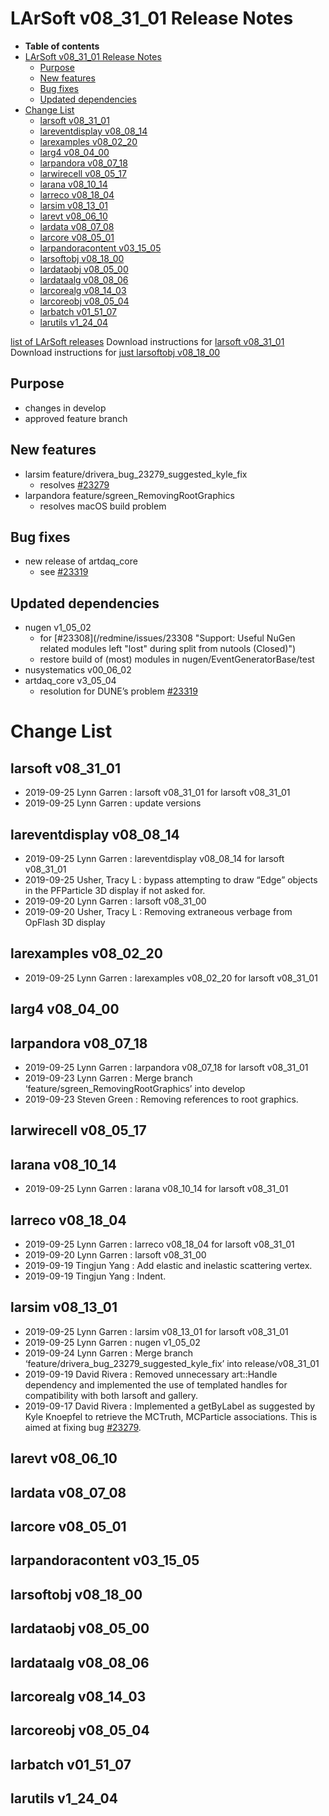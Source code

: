 LArSoft v08\_31\_01 Release Notes
======================================================================

-   **Table of contents**
-   [LArSoft v08\_31\_01 Release Notes](#LArSoft-v08_31_01-Release-Notes)
    -   [Purpose](#Purpose)
    -   [New features](#New-features)
    -   [Bug fixes](#Bug-fixes)
    -   [Updated dependencies](#Updated-dependencies)
-   [Change List](#Change-List)
    -   [larsoft v08\_31\_01](#larsoft-v08_31_01)
    -   [lareventdisplay v08\_08\_14](#lareventdisplay-v08_08_14)
    -   [larexamples v08\_02\_20](#larexamples-v08_02_20)
    -   [larg4 v08\_04\_00](#larg4-v08_04_00)
    -   [larpandora v08\_07\_18](#larpandora-v08_07_18)
    -   [larwirecell v08\_05\_17](#larwirecell-v08_05_17)
    -   [larana v08\_10\_14](#larana-v08_10_14)
    -   [larreco v08\_18\_04](#larreco-v08_18_04)
    -   [larsim v08\_13\_01](#larsim-v08_13_01)
    -   [larevt v08\_06\_10](#larevt-v08_06_10)
    -   [lardata v08\_07\_08](#lardata-v08_07_08)
    -   [larcore v08\_05\_01](#larcore-v08_05_01)
    -   [larpandoracontent v03\_15\_05](#larpandoracontent-v03_15_05)
    -   [larsoftobj v08\_18\_00](#larsoftobj-v08_18_00)
    -   [lardataobj v08\_05\_00](#lardataobj-v08_05_00)
    -   [lardataalg v08\_08\_06](#lardataalg-v08_08_06)
    -   [larcorealg v08\_14\_03](#larcorealg-v08_14_03)
    -   [larcoreobj v08\_05\_04](#larcoreobj-v08_05_04)
    -   [larbatch v01\_51\_07](#larbatch-v01_51_07)
    -   [larutils v1\_24\_04](#larutils-v1_24_04)

[list of LArSoft releases](LArSoft_release_list)
Download instructions for [larsoft v08\_31\_01](http://scisoft.fnal.gov/scisoft/bundles/larsoft/v08_31_01/larsoft-v08_31_01.html)
Download instructions for [just larsoftobj v08\_18\_00](http://scisoft.fnal.gov/scisoft/bundles/larsoftobj/v08_18_00/larsoftobj-v08_18_00.html)

Purpose
--------------------

-   changes in develop
-   approved feature branch

New features
------------------------------

-   larsim feature/drivera\_bug\_23279\_suggested\_kyle\_fix
    -   resolves [\#23279](/redmine/issues/23279 "Bug: LArSim revision/commit d96375d3 breaks DUNE analysis. (Closed)")
-   larpandora feature/sgreen\_RemovingRootGraphics
    -   resolves macOS build problem

Bug fixes
------------------------

-   new release of artdaq\_core
    -   see [\#23319](/redmine/issues/23319 "Bug: Problems reading ProtoDUNE-SP raw data file with artdaq_core v3_05_02 (Closed)")

Updated dependencies
----------------------------------------------

-   nugen v1\_05\_02
    -   for [\#23308](/redmine/issues/23308 "Support: Useful NuGen related modules left "lost" during split from nutools (Closed)")
    -   restore build of (most) modules in nugen/EventGeneratorBase/test
-   nusystematics v00\_06\_02
-   artdaq\_core v3\_05\_04
    -   resolution for DUNE’s problem [\#23319](/redmine/issues/23319 "Bug: Problems reading ProtoDUNE-SP raw data file with artdaq_core v3_05_02 (Closed)")

Change List
============================

larsoft v08\_31\_01
------------------------------------------

-   2019-09-25 Lynn Garren : larsoft v08\_31\_01 for larsoft v08\_31\_01
-   2019-09-25 Lynn Garren : update versions

lareventdisplay v08\_08\_14
----------------------------------------------------------

-   2019-09-25 Lynn Garren : lareventdisplay v08\_08\_14 for larsoft v08\_31\_01
-   2019-09-25 Usher, Tracy L : bypass attempting to draw “Edge” objects in the PFParticle 3D display if not asked for.
-   2019-09-20 Lynn Garren : larsoft v08\_31\_00
-   2019-09-20 Usher, Tracy L : Removing extraneous verbage from OpFlash 3D display

larexamples v08\_02\_20
--------------------------------------------------

-   2019-09-25 Lynn Garren : larexamples v08\_02\_20 for larsoft v08\_31\_01

larg4 v08\_04\_00
--------------------------------------

larpandora v08\_07\_18
------------------------------------------------

-   2019-09-25 Lynn Garren : larpandora v08\_07\_18 for larsoft v08\_31\_01
-   2019-09-23 Lynn Garren : Merge branch ‘feature/sgreen\_RemovingRootGraphics’ into develop
-   2019-09-23 Steven Green : Removing references to root graphics.

larwirecell v08\_05\_17
--------------------------------------------------

larana v08\_10\_14
----------------------------------------

-   2019-09-25 Lynn Garren : larana v08\_10\_14 for larsoft v08\_31\_01

larreco v08\_18\_04
------------------------------------------

-   2019-09-25 Lynn Garren : larreco v08\_18\_04 for larsoft v08\_31\_01
-   2019-09-20 Lynn Garren : larsoft v08\_31\_00
-   2019-09-19 Tingjun Yang : Add elastic and inelastic scattering vertex.
-   2019-09-19 Tingjun Yang : Indent.

larsim v08\_13\_01
----------------------------------------

-   2019-09-25 Lynn Garren : larsim v08\_13\_01 for larsoft v08\_31\_01
-   2019-09-25 Lynn Garren : nugen v1\_05\_02
-   2019-09-24 Lynn Garren : Merge branch ‘feature/drivera\_bug\_23279\_suggested\_kyle\_fix’ into release/v08\_31\_01
-   2019-09-19 David Rivera : Removed unnecessary art::Handle dependency and implemented the use of templated handles for compatibility with both larsoft and gallery.
-   2019-09-17 David Rivera : Implemented a getByLabel as suggested by Kyle Knoepfel to retrieve the MCTruth, MCParticle associations. This is aimed at fixing bug [\#23279](/redmine/issues/23279 "Bug: LArSim revision/commit d96375d3 breaks DUNE analysis. (Closed)").

larevt v08\_06\_10
----------------------------------------

lardata v08\_07\_08
------------------------------------------

larcore v08\_05\_01
------------------------------------------

larpandoracontent v03\_15\_05
--------------------------------------------------------------

larsoftobj v08\_18\_00
------------------------------------------------

lardataobj v08\_05\_00
------------------------------------------------

lardataalg v08\_08\_06
------------------------------------------------

larcorealg v08\_14\_03
------------------------------------------------

larcoreobj v08\_05\_04
------------------------------------------------

larbatch v01\_51\_07
--------------------------------------------

larutils v1\_24\_04
------------------------------------------
